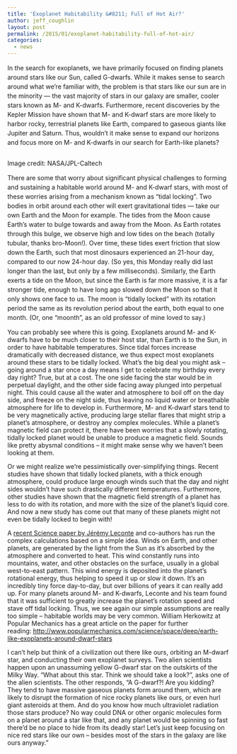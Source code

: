 ```yaml
---
title: 'Exoplanet Habitability &#8211; Full of Hot Air?'
author: jeff_coughlin
layout: post
permalink: /2015/01/exoplanet-habitability-full-of-hot-air/
categories:
  - news
---
```


<span style="line-height: 1.5">In the search for exoplanets, we have primarily focused on finding planets around stars like our Sun, called G-dwarfs. While it makes sense to search around what we&#8217;re familiar with, the problem is that stars like our sun are in the minority &#8212; the vast majority of stars in our galaxy are smaller, cooler stars known as M- and K-dwarfs. Furthermore, recent discoveries by the Kepler Mission have shown that M- and K-dwarf stars are more likely to harbor rocky, terrestrial planets like Earth, compared to gaseous giants like Jupiter and Saturn. Thus, wouldn&#8217;t it make sense to expand our horizons and focus more on M- and K-dwarfs in our search for Earth-like planets?</span>


<div style="width: 2666px" class="wp-caption alignnone">
  <img class="" src="http://i0.wp.com/www.nasa.gov/images/content/534091main_pia13994-43_full.jpg?resize=700%2C525" alt="" data-recalc-dims="1" />
  
  <p class="wp-caption-text">
    Image credit: NASA/JPL-Caltech
  </p>
</div>

<span style="line-height: 1.5">There are some that worry about significant physical challenges to forming and sustaining a habitable world around M- and K-dwarf stars, with most of these worries arising from a mechanism known as &#8220;tidal locking&#8221;. Two bodies in orbit around each other will exert gravitational tides &#8212; take our own Earth and the Moon for example. The tides from the Moon cause Earth&#8217;s water to bulge towards and away from the Moon. As Earth rotates through this bulge, we observe high and low tides on the beach (totally tubular, thanks bro-Moon!). Over time, these tides exert friction that slow down the Earth, such that most dinosaurs experienced an 21-hour day, compared to our now 24-hour day. (So yes, this Monday really did last longer than the last, but only by a few milliseconds). Similarly, the Earth exerts a tide on the Moon, but since the Earth is far more massive, it is a far stronger tide, enough to have long ago slowed down the Moon so that it only shows one face to us. The moon is &#8220;tidally locked&#8221; with its rotation period the same as its revolution period about the earth, both equal to one month. (Or, one &#8220;moonth&#8221;, as an old professor of mine loved to say.)</span>

You can probably see where this is going. Exoplanets around M- and K-dwarfs have to be much closer to their host star, than Earth is to the Sun, in order to have habitable temperatures. Since tidal forces increase dramatically with decreased distance, we thus expect most exoplanets around these stars to be tidally locked. What&#8217;s the big deal you might ask &#8211; going around a star once a day means I get to celebrate my birthday every day right? True, but at a cost. The one side facing the star would be in perpetual daylight, and the other side facing away plunged into perpetual night. This could cause all the water and atmosphere to boil off on the day side, and freeze on the night side, thus leaving no liquid water or breathable atmosphere for life to develop in. Furthermore, M- and K-dwarf stars tend to be very magnetically active, producing large stellar flares that might strip a planet&#8217;s atmosphere, or destroy any complex molecules. While a planet&#8217;s magnetic field can protect it, there have been worries that a slowly rotating, tidally locked planet would be unable to produce a magnetic field. Sounds like pretty abysmal conditions &#8211; it might make sense why we haven&#8217;t been looking at them.

Or we might realize we&#8217;re pessimistically over-simplifying things. Recent studies have shown that tidally locked planets, with a thick enough atmosphere, could produce large enough winds such that the day and night sides wouldn&#8217;t have such drastically different temperatures. Furthermore, other studies have shown that the magnetic field strength of a planet has less to do with its rotation, and more with the size of the planet&#8217;s liquid core. And now a new study has come out that many of these planets might not even be tidally locked to begin with!

A [recent Science paper by Jérémy Leconte][1] and co-authors has run the complex calculations based on a simple idea. Winds on Earth, and other planets, are generated by the light from the Sun as it&#8217;s absorbed by the atmosphere and converted to heat. This wind constantly runs into mountains, water, and other obstacles on the surface, usually in a global west-to-east pattern. This wind energy is deposited into the planet&#8217;s rotational energy, thus helping to speed it up or slow it down. It&#8217;s an incredibly tiny force day-to-day, but over billions of years it can really add up. For many planets around M- and K-dwarfs, Leconte and his team found that it was sufficient to greatly increase the planet&#8217;s rotation speed and stave off tidal locking. Thus, we see again our simple assumptions are really too simple &#8211; habitable worlds may be very common. William Herkowitz at Popular Mechanics has a great article on the paper for further reading: <http://www.popularmechanics.com/science/space/deep/earth-like-exoplanets-around-dwarf-stars>

I can&#8217;t help but think of a civilization out there like ours, orbiting an M-dwarf star, and conducting their own exoplanet surveys. Two alien scientists happen upon an unassuming yellow G-dwarf star on the outskirts of the Milky Way. &#8220;What about this star. Think we should take a look?&#8221;, asks one of the alien scientists. The other responds, &#8220;A G-dwarf?! Are you kidding? They tend to have massive gaseous planets form around them, which are likely to disrupt the formation of nice rocky planets like ours, or even hurl giant asteroids at them. And do you know how much ultraviolet radiation those stars produce? No way could DNA or other organic molecules form on a planet around a star like that, and any planet would be spinning so fast there&#8217;d be no place to hide from its deadly star! Let&#8217;s just keep focusing on nice red stars like our own &#8211; besides most of the stars in the galaxy are like ours anyway.&#8221;

&nbsp;

&nbsp;

 [1]: //www.sciencemag.org/content/early/2015/01/14/science.1258686
